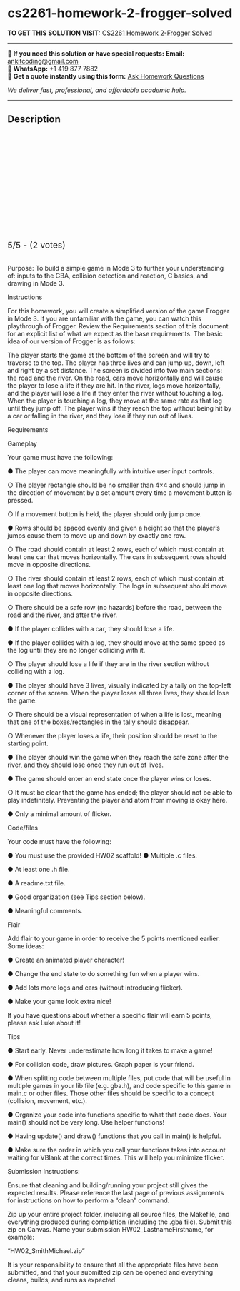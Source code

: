 # cs2261-homework-2-frogger-solved
**TO GET THIS SOLUTION VISIT:** [CS2261 Homework 2-Frogger Solved](https://www.ankitcodinghub.com/product/cs2261-homework-02-solved/)


---

📩 **If you need this solution or have special requests:** **Email:** ankitcoding@gmail.com  
📱 **WhatsApp:** +1 419 877 7882  
📄 **Get a quote instantly using this form:** [Ask Homework Questions](https://www.ankitcodinghub.com/services/ask-homework-questions/)

*We deliver fast, professional, and affordable academic help.*

---

<h2>Description</h2>



<div class="kk-star-ratings kksr-auto kksr-align-center kksr-valign-top" data-payload="{&quot;align&quot;:&quot;center&quot;,&quot;id&quot;:&quot;121027&quot;,&quot;slug&quot;:&quot;default&quot;,&quot;valign&quot;:&quot;top&quot;,&quot;ignore&quot;:&quot;&quot;,&quot;reference&quot;:&quot;auto&quot;,&quot;class&quot;:&quot;&quot;,&quot;count&quot;:&quot;2&quot;,&quot;legendonly&quot;:&quot;&quot;,&quot;readonly&quot;:&quot;&quot;,&quot;score&quot;:&quot;5&quot;,&quot;starsonly&quot;:&quot;&quot;,&quot;best&quot;:&quot;5&quot;,&quot;gap&quot;:&quot;4&quot;,&quot;greet&quot;:&quot;Rate this product&quot;,&quot;legend&quot;:&quot;5\/5 - (2 votes)&quot;,&quot;size&quot;:&quot;24&quot;,&quot;title&quot;:&quot;CS2261 Homework 2-Frogger Solved&quot;,&quot;width&quot;:&quot;138&quot;,&quot;_legend&quot;:&quot;{score}\/{best} - ({count} {votes})&quot;,&quot;font_factor&quot;:&quot;1.25&quot;}">

<div class="kksr-stars">

<div class="kksr-stars-inactive">
            <div class="kksr-star" data-star="1" style="padding-right: 4px">


<div class="kksr-icon" style="width: 24px; height: 24px;"></div>
        </div>
            <div class="kksr-star" data-star="2" style="padding-right: 4px">


<div class="kksr-icon" style="width: 24px; height: 24px;"></div>
        </div>
            <div class="kksr-star" data-star="3" style="padding-right: 4px">


<div class="kksr-icon" style="width: 24px; height: 24px;"></div>
        </div>
            <div class="kksr-star" data-star="4" style="padding-right: 4px">


<div class="kksr-icon" style="width: 24px; height: 24px;"></div>
        </div>
            <div class="kksr-star" data-star="5" style="padding-right: 4px">


<div class="kksr-icon" style="width: 24px; height: 24px;"></div>
        </div>
    </div>

<div class="kksr-stars-active" style="width: 138px;">
            <div class="kksr-star" style="padding-right: 4px">


<div class="kksr-icon" style="width: 24px; height: 24px;"></div>
        </div>
            <div class="kksr-star" style="padding-right: 4px">


<div class="kksr-icon" style="width: 24px; height: 24px;"></div>
        </div>
            <div class="kksr-star" style="padding-right: 4px">


<div class="kksr-icon" style="width: 24px; height: 24px;"></div>
        </div>
            <div class="kksr-star" style="padding-right: 4px">


<div class="kksr-icon" style="width: 24px; height: 24px;"></div>
        </div>
            <div class="kksr-star" style="padding-right: 4px">


<div class="kksr-icon" style="width: 24px; height: 24px;"></div>
        </div>
    </div>
</div>


<div class="kksr-legend" style="font-size: 19.2px;">
            5/5 - (2 votes)    </div>
    </div>
&nbsp;

Purpose: To build a simple game in Mode 3 to further your understanding of: inputs to the GBA, collision detection and reaction, C basics, and drawing in Mode 3.

Instructions

For this homework, you will create a simplified version of the game Frogger in Mode 3. If you are unfamiliar with the game, you can watch this playthrough of Frogger. Review the Requirements section of this document for an explicit list of what we expect as the base requirements. The basic idea of our version of Frogger is as follows:

The player starts the game at the bottom of the screen and will try to traverse to the top. The player has three lives and can jump up, down, left and right by a set distance. The screen is divided into two main sections: the road and the river. On the road, cars move horizontally and will cause the player to lose a life if they are hit. In the river, logs move horizontally, and the player will lose a life if they enter the river without touching a log. When the player is touching a log, they move at the same rate as that log until they jump off. The player wins if they reach the top without being hit by a car or falling in the river, and they lose if they run out of lives.

Requirements

Gameplay

Your game must have the following:

● The player can move meaningfully with intuitive user input controls.

○ The player rectangle should be no smaller than 4×4 and should jump in the direction of movement by a set amount every time a movement button is pressed.

○ If a movement button is held, the player should only jump once.

● Rows should be spaced evenly and given a height so that the player’s jumps cause them to move up and down by exactly one row.

○ The road should contain at least 2 rows, each of which must contain at least one car that moves horizontally. The cars in subsequent rows should move in opposite directions.

○ The river should contain at least 2 rows, each of which must contain at least one log that moves horizontally. The logs in subsequent should move in opposite directions.

○ There should be a safe row (no hazards) before the road, between the road and the river, and after the river.

● If the player collides with a car, they should lose a life.

● If the player collides with a log, they should move at the same speed as the log until they are no longer colliding with it.

○ The player should lose a life if they are in the river section without colliding with a log.

● The player should have 3 lives, visually indicated by a tally on the top-left corner of the screen. When the player loses all three lives, they should lose the game.

○ There should be a visual representation of when a life is lost, meaning that one of the boxes/rectangles in the tally should disappear.

○ Whenever the player loses a life, their position should be reset to the starting point.

● The player should win the game when they reach the safe zone after the river, and they should lose once they run out of lives.

● The game should enter an end state once the player wins or loses.

○ It must be clear that the game has ended; the player should not be able to play indefinitely. Preventing the player and atom from moving is okay here.

● Only a minimal amount of flicker.

Code/files

Your code must have the following:

● You must use the provided HW02 scaffold! ● Multiple .c files.

● At least one .h file.

● A readme.txt file.

● Good organization (see Tips section below).

● Meaningful comments.

Flair

Add flair to your game in order to receive the 5 points mentioned earlier. Some ideas:

● Create an animated player character!

● Change the end state to do something fun when a player wins.

● Add lots more logs and cars (without introducing flicker).

● Make your game look extra nice!

If you have questions about whether a specific flair will earn 5 points, please ask Luke about it!

Tips

● Start early. Never underestimate how long it takes to make a game!

● For collision code, draw pictures. Graph paper is your friend.

● When splitting code between multiple files, put code that will be useful in multiple games in your lib file (e.g. gba.h), and code specific to this game in main.c or other files. Those other files should be specific to a concept (collision, movement, etc.).

● Organize your code into functions specific to what that code does. Your main() should not be very long. Use helper functions!

● Having update() and draw() functions that you call in main() is helpful.

● Make sure the order in which you call your functions takes into account waiting for VBlank at the correct times. This will help you minimize flicker.

Submission Instructions:

Ensure that cleaning and building/running your project still gives the expected results. Please reference the last page of previous assignments for instructions on how to perform a “clean” command.

Zip up your entire project folder, including all source files, the Makefile, and everything produced during compilation (including the .gba file). Submit this zip on Canvas. Name your submission HW02_LastnameFirstname, for example:

“HW02_SmithMichael.zip”

It is your responsibility to ensure that all the appropriate files have been submitted, and that your submitted zip can be opened and everything cleans, builds, and runs as expected.
